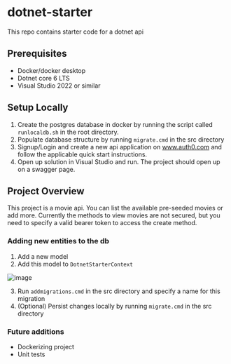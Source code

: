 # dotnet-starter
This repo contains starter code for a dotnet api

## Prerequisites

- Docker/docker desktop
- Dotnet core 6 LTS
- Visual Studio 2022 or similar

## Setup Locally

1. Create the postgres database in docker by running the script called `runlocaldb.sh` in the root directory.
2. Populate database structure by running `migrate.cmd` in the src directory
3. Signup/Login and create a new api application on www.auth0.com and follow the applicable quick start instructions.
4. Open up solution in Visual Studio and run. The project should open up on a swagger page.

## Project Overview

This project is a movie api. You can list the available pre-seeded movies or add more. Currently the methods to view movies are not secured, but you need to specify a valid bearer token to access the create method.

### Adding new entities to the db

1. Add a new model
2. Add this model to `DotnetStarterContext`

![image](https://user-images.githubusercontent.com/4198983/172861265-84ad2b86-a818-416b-a027-0f5d6d6d2baf.png)

3. Run `addmigrations.cmd` in the src directory and specify a name for this migration
4. (Optional) Persist changes locally by running `migrate.cmd` in the src directory

### Future additions

- Dockerizing project
- Unit tests

